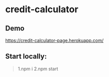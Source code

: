 
# credit-calculator

## Demo 
https://credit-calculator-page.herokuapp.com/

## Start locally:

>1.npm i 
>2.npm start


